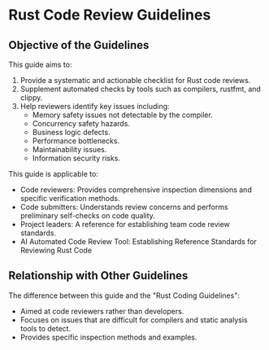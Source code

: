 # Rust Code Review Guidelines

## Objective of the Guidelines

This guide aims to:

1. Provide a systematic and actionable checklist for Rust code reviews.
2. Supplement automated checks by tools such as compilers, rustfmt, and clippy.
3. Help reviewers identify key issues including:
   - Memory safety issues not detectable by the compiler.
   - Concurrency safety hazards.
   - Business logic defects.
   - Performance bottlenecks.
   - Maintainability issues.
   - Information security risks.

This guide is applicable to:

- Code reviewers: Provides comprehensive inspection dimensions and specific verification methods.
- Code submitters: Understands review concerns and performs preliminary self-checks on code quality.
- Project leaders: A reference for establishing team code review standards.
- AI Automated Code Review Tool: Establishing Reference Standards for Reviewing Rust Code

## Relationship with Other Guidelines

The difference between this guide and the "Rust Coding Guidelines":

- Aimed at code reviewers rather than developers.
- Focuses on issues that are difficult for compilers and static analysis tools to detect.
- Provides specific inspection methods and examples.
